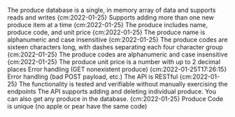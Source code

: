 
The produce database is a single, in memory array of data and supports reads and writes {cm:2022-01-25}
Supports adding more than one new produce item at a time {cm:2022-01-25}
The produce includes name, produce code, and unit price {cm:2022-01-25}
The produce name is alphanumeric and case insensitive {cm:2022-01-25}
The produce codes are sixteen characters long, with dashes separating each four character group {cm:2022-01-25}
The produce codes are alphanumeric and case insensitive {cm:2022-01-25}
The produce unit price is a number with up to 2 decimal places
Error handling (GET nonexistent produce) {cm:2022-01-25T17:26:15}
Error handling (bad POST payload, etc.)
The API is RESTful {cm:2022-01-25}
The functionality is tested and verifiable without manually exercising the endpoints
The API supports adding and deleting individual produce. You can also get any produce in the database. {cm:2022-01-25}
Produce Code is unique (no apple or pear have the same code)